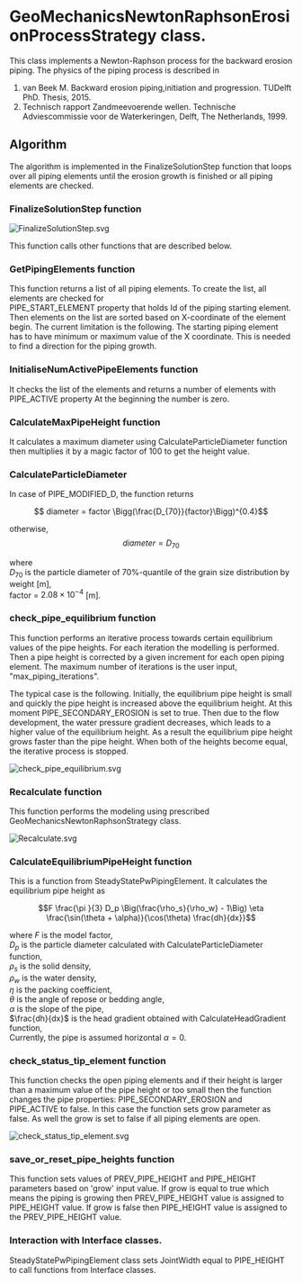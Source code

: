 # GeoMechanicsNewtonRaphsonErosionProcessStrategy class.

This class implements a Newton-Raphson process for the backward erosion piping. The physics of the piping process is
described in

1. van Beek M. Backward erosion piping,initiation and progression. TUDelft PhD. Thesis, 2015.
2. Technisch rapport Zandmeevoerende wellen. Technische Adviescommissie
   voor de Waterkeringen, Delft, The Netherlands, 1999.

## Algorithm

The algorithm is implemented in the FinalizeSolutionStep function that loops over all piping elements until the erosion
growth is finished or all piping elements are checked.

### FinalizeSolutionStep function

![FinalizeSolutionStep.svg](FinalizeSolutionStep.svg)

This function calls other functions that are described below.

### GetPipingElements function

This function returns a list of all piping elements. To create the list, all elements are checked for  
PIPE_START_ELEMENT property that holds Id of the piping starting element.
Then elements on the list are sorted based on X-coordinate of the element begin.
The current limitation is the following. The starting piping element has to have minimum or maximum value of the X
coordinate. This is needed to find a direction for the piping growth.

### InitialiseNumActivePipeElements function

It checks the list of the elements and returns a number of elements with PIPE_ACTIVE property At the beginning the
number is zero.

### CalculateMaxPipeHeight function

It calculates a maximum diameter using CalculateParticleDiameter function then multiplies it by a magic factor of 100 to
get the height value.

### CalculateParticleDiameter

In case of PIPE_MODIFIED_D, the function returns

$$ diameter = factor \Bigg(\frac{D_{70}}{factor}\Bigg)^{0.4}$$

otherwise, $$diameter = D_{70}$$

where \
$D_{70}$ is the particle diameter of 70%-quantile of the grain size distribution by weight [m],\
factor = $2.08\times 10^{-4}$ [m].

### check_pipe_equilibrium function

This function performs an iterative process towards certain equilibrium values of the pipe heights. For each iteration
the modelling is performed. Then a pipe height is corrected by a given increment for each open piping element. The
maximum number of iterations is the user input, "max_piping_iterations".

The typical case is the following. Initially, the equilibrium pipe height is small and quickly the pipe height is
increased above the equilibrium height. At this moment PIPE_SECONDARY_EROSION is set to true. Then due to the flow development,
the water pressure gradient decreases, which leads to a higher value of the equilibrium height. As a result the
equilibrium pipe height grows faster than the pipe height. When both of the heights become equal, the iterative process
is stopped.

![check_pipe_equilibrium.svg](check_pipe_equilibrium.svg)

### Recalculate function

This function performs the modeling using prescribed GeoMechanicsNewtonRaphsonStrategy class.

![Recalculate.svg](Recalculate.svg)

### CalculateEquilibriumPipeHeight function

This is a function from SteadyStatePwPipingElement. It calculates the equilibrium pipe height as

$$F \frac{\pi }{3} D_p \Big(\frac{\rho_s}{\rho_w} - 1\Big) \eta
\frac{\sin(\theta + \alpha)}{\cos(\theta)  \frac{dh}{dx}}$$

where $F$ is the model factor,\
$D_p$ is the particle diameter calculated with CalculateParticleDiameter function,\
$\rho_s$ is the solid density,\
$\rho_w$ is the water density,\
$\eta$ is the packing coefficient,\
$\theta$ is the angle of repose or bedding angle,\
$\alpha$ is the slope of the pipe,\
$\frac{dh}{dx}$ is the head gradient obtained with CalculateHeadGradient function,\
Currently, the pipe is assumed horizontal $\alpha = 0$.

### check_status_tip_element function

This function checks the open piping elements and if their height is larger than a maximum value of the pipe height or
too small then the function changes the pipe properties: PIPE_SECONDARY_EROSION and PIPE_ACTIVE to false. In this case the
function sets grow parameter as false. As well the grow is set to false if all piping elements are open.

![check_status_tip_element.svg](check_status_tip_element.svg)

### save_or_reset_pipe_heights function

This function sets values of PREV_PIPE_HEIGHT and PIPE_HEIGHT parameters based on 'grow' input value. If grow is equal
to true which means the piping is growing then PREV_PIPE_HEIGHT value is assigned to PIPE_HEIGHT value. If grow is false
then PIPE_HEIGHT value is assigned to the PREV_PIPE_HEIGHT value.

### Interaction with Interface classes.

SteadyStatePwPipingElement class sets JointWidth equal to PIPE_HEIGHT to call functions from Interface classes. 

